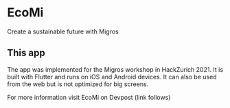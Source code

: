 # EcoMi

Create a sustainable future with Migros

## This app
The app was implemented for the Migros workshop in HackZurich 2021.
It is built with Flutter and runs on iOS and Android devices. It can also be used from the web but is not optimized for big screens.



For more information visit EcoMi on Devpost (link follows)
